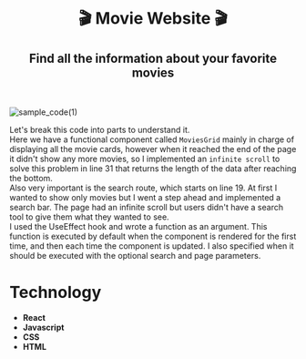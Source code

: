 <h1 align="center"> 🎬 Movie Website 🎬</h1>

<h2 align="center"> Find all the information about your favorite movies </h2>
<br>

![sample_code(1)](https://user-images.githubusercontent.com/85640313/154518681-2869352b-72ab-424d-8d91-9857471e6eb8.png)

Let's break this code into parts to understand it. <br>
Here we have a functional component called <code>MoviesGrid</code> mainly in charge of displaying all the movie cards, however when it reached the end of the page it didn't show any more movies, so I implemented an <code>infinite scroll</code> to solve this problem in line 31 that returns the length of the data after reaching the bottom. 
<br>
Also very important is the search route, which starts on line 19. At first I wanted to show only movies but I went a step ahead and implemented a search bar. 
The page had an infinite scroll but users didn't have a search tool to give them what they wanted to see. 
<br>
I used the UseEffect hook and wrote a function as an argument. This function is executed by default when the component is rendered for the first time, and then each time the component is updated. I also specified when it should be executed with the optional search and page parameters.
<br>

# Technology

* **React** 
* **Javascript** 
* **CSS** 
* **HTML**
